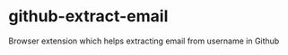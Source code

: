 github-extract-email
====================

Browser extension which helps extracting email from username in Github
